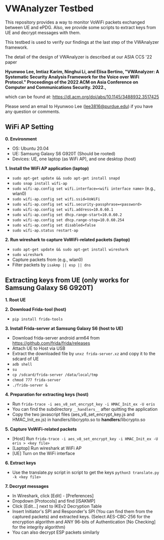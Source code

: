 # VWAnalyzer Testbed

This repository provides a way to monitor VoWiFi packets exchanged between UE and ePDG. Also, we provide some scripts to extract keys from UE and decrypt messages with them.

This testbed is used to verify our findings at the last step of the VWAnalyzer framework.

The detail of the design of VWAnalyzer is described at our ASIA CCS '22 paper

**Hyunwoo Lee, Imtiaz Karim, Ninghui Li, and Elisa Bertino, "VWAnalyzer: A Systematic Security Analysis Framework for the Voice over WiFi Protocol." Proceedings of the 2022 ACM on Asia Conference on Computer and Communications Security. 2022.,**

which can be found at: https://dl.acm.org/doi/abs/10.1145/3488932.3517425

Please send an email to Hyunwoo Lee (lee3816@purdue.edu) if you have any question or comments.

## WiFi AP Setting
**0. Environment**
  - OS: Ubuntu 20.04
  - UE: Samsung Galaxy S6 G920T (Should be rooted)
  - Devices: UE, one laptop (as WiFi AP), and one desktop (host)

**1. Install the WiFi AP application (laptop)**
  - `sudo apt-get update && sudo apt-get install snapd`
  - `sudo snap install wifi-ap`
  - `sudo wifi-ap.config set wifi.interface=<wifi interface name>` (e.g., wlan0)
  - `sudo wifi-ap.config set wifi.ssid=VoWiFi`
  - `sudo wifi-ap.config set wifi.security-passphrase=<password>`
  - `sudo wifi-ap.config set wifi.address=10.0.60.1`
  - `sudo wifi-ap.config set dhcp.range-start=10.0.60.2`
  - `sudo wifi-ap.config set dhcp.range-stop=10.0.60.254`
  - `sudo wifi-ap.config set disabled=false`
  - `sudo wifi-ap.status restart-ap`

**2. Run wireshark to capture VoWiFi-related packets (laptop)**
  - `sudo apt-get update && sudo apt-get install wireshark`
  - `sudo wireshark`
  - Capture packets from <wifi interface> (e.g., wlan0)
  - Filter packets by `isakmp || esp || dns`

## Extracting keys from UE (only works for Samsung Galaxy S6 G920T)
**1. Root UE**

**2. Download Frida-tool (host)**
  - `pip install frida-tools`
  
**3. Install Frida-server at Samsung Galaxy S6 (host to UE)**
  - Download frida-server android arm64 from https://github.com/frida/frida/releases
  - Attach UE to Host via USB
  - Extract the downloaded file by `unxz frida-server.xz` and copy it to the sdcard of UE
  - `adb shell`
  - `su`
  - `cp /sdcard/frida-server /data/local/tmp`
  - `chmod 777 frida-server`
  - `./frida-server &`

**4. Preparation for extracting keys (host)**
  - Run `frida-trace -i aes_v8_set_encrypt_key -i HMAC_Init_ex -U eris`
  - You can find the subdirectory `__handlers__` after quitting the application
  - Copy the two javascript files (aes_v8_set_encrypt_key.js and HMAC_Init_ex.js) in handlers/libcrypto.so to __handlers__/libcrypto.so
  
**5. Capture VoWiFi-related packets**
  - [Host] Run `frida-trace -i aes_v8_set_encrypt_key -i HMAC_Init_ex -U eris > <key file>`
  - [Laptop] Run wireshark at WiFi AP
  - [UE] Turn on the WiFi interface
  
**6. Extract keys**
  - Use the translate.py script in script to get the keys `python3 translate.py -k <key file>`

**7. Decrypt messages**
  - In Wireshark, click [Edit] - [Preferences]
  - Dropdown [Protocols] and find [ISAKMP]
  - Click [Edit...] next to IKEv2 Decryption Table
  - Insert Initiator's SPI and Responder's SPI (You can find them from the captured packets) and extracted keys. (Select AES-CBC-256 for the encryption algorithm and ANY 96-bits of Authentication [No Checking] for the integrity algorithm)
  - You can also decrypt ESP packets similarly

